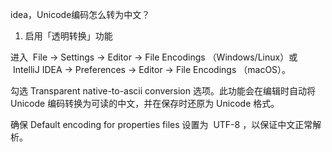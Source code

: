 idea，Unicode编码怎么转为中文？

1. 启用「透明转换」功能

 

进入  File -> Settings -> Editor -> File Encodings （Windows/Linux）或  IntelliJ IDEA -> Preferences -> Editor -> File Encodings （macOS）。

 

勾选 Transparent native-to-ascii conversion 选项。此功能会在编辑时自动将 Unicode 编码转换为可读的中文，并在保存时还原为 Unicode 格式。



确保 Default encoding for properties files 设置为  UTF-8 ，以保证中文正常解析。

